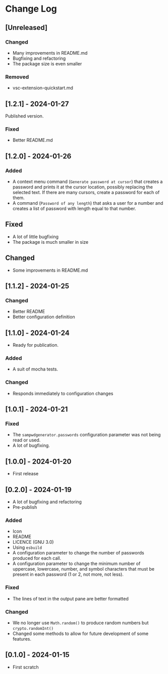 # Change Log

<!--
## [major.minor.patch] - yyyy-mm-dd
### Added
### Fixed
### Changed
### Removed
-->

## [Unreleased]

### Changed

- Many improvements in README.md
- Bugfixing and refactoring
- The package size is even smaller

### Removed

- vsc-extension-quickstart.md

## [1.2.1] - 2024-01-27

Published version.

### Fixed

- Better README.md

## [1.2.0] - 2024-01-26

### Added

- A context menu command (`Generate password at cursor`) that creates a password
  and prints it at the cursor location, possibly replacing the selected text. If
  there are many cursors, create a password for each of them.
- A command (`Password of any length`) that asks a user for a number and creates
  a list of password with length equal to that number.

## Fixed

- A lot of little bugfixing
- The package is much smaller in size

## Changed

- Some improvements in README.md

## [1.1.2] - 2024-01-25

### Changed

- Better README
- Better configuration definition

## [1.1.0] - 2024-01-24

- Ready for publication.

### Added

- A suit of mocha tests.

### Changed

- Responds immediately to configuration changes

## [1.0.1] - 2024-01-21

### Fixed

- The `sampwdgenerator.passwords` configuration parameter was not being read or
  used.
- A lot of bugfixing.

## [1.0.0] - 2024-01-20

- First release

## [0.2.0] - 2024-01-19

- A lot of bugfixing and refactoring
- Pre-publish

### Added

- Icon
- README
- LICENCE (GNU 3.0)
- Using `esbuild`
- A configuration parameter to change the number of passwords produced for each
  call.
- A configuration parameter to change the minimum number of uppercase,
  lowercase, number, and symbol characters that must be present in each password
  (1 or 2, not more, not less).

### Fixed

- The lines of text in the output pane are better formatted

### Changed

- We no longer use `Math.random()` to produce random numbers but
  `crypto.randomInt()`
- Changed some methods to allow for future development of some features.

## [0.1.0] - 2024-01-15

- First scratch
